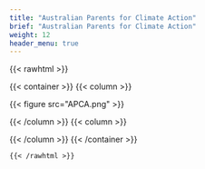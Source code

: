 ```yaml
---
title: "Australian Parents for Climate Action"
brief: "Australian Parents for Climate Action"
weight: 12
header_menu: true
--- 
```


  
   {{< rawhtml >}}
 
 {{< container >}}
{{< column >}}

 {{< figure src="APCA.png"  >}}
  
{{< /column >}}
{{< column >}}
 
{{< /column >}}
{{< /container >}}
  
    {{< /rawhtml >}}
    